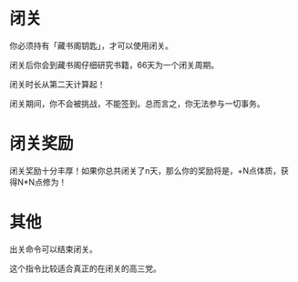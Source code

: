 # 闭关
你必须持有「藏书阁钥匙」，才可以使用闭关。

闭关后你会到藏书阁仔细研究书籍，66天为一个闭关周期。

闭关时长从第二天计算起！

闭关期间，你不会被挑战，不能签到。总而言之，你无法参与一切事务。

# 闭关奖励

闭关奖励十分丰厚！如果你总共闭关了n天，那么你的奖励将是，+N点体质，获得N*N点修为！

# 其他

出关命令可以结束闭关。

这个指令比较适合真正的在闭关的高三党。

